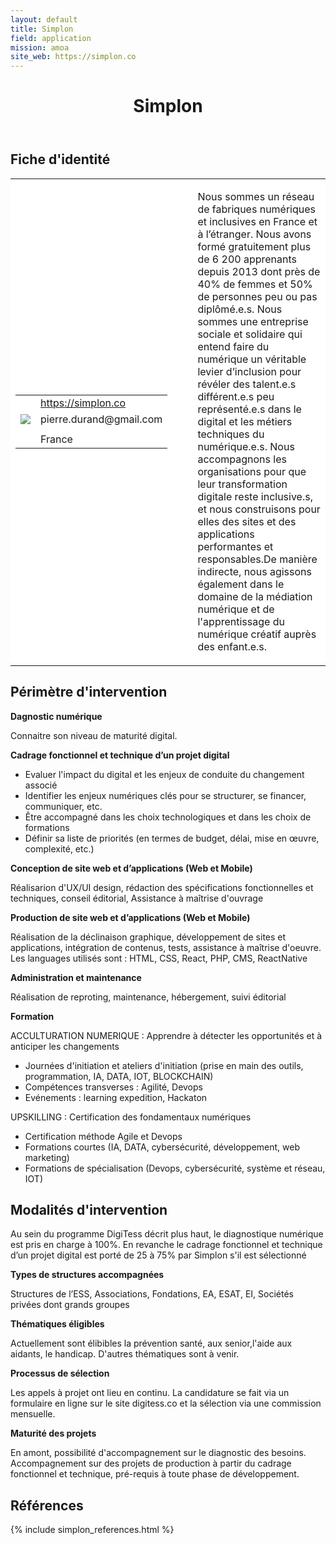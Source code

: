 ```yaml
---
layout: default
title: Simplon
field: application
mission: amoa
site_web: https://simplon.co
---
```


<header>
	<h1> Simplon </h1>
</header>

<div class="main">
	<h2> Fiche d'identité </h2>
	<table style="border-collapse: collapse;">
		<tr style="border: none; background-color:#FFFFFF;">
			<td style="border: none; background-color:#FFFFFF;width:20%;height:80%;">
				<div class="fiche_contact" style="">
					<table style="border-collapse: collapse;">
						<tr class="site_web" style="border: none; background-color:#FFFFFF;">
							<td style="border: none;">
								<img src="" class="fiche_icone"/>
							</td>
							<td style="border: none;">
								<a href="https://simplon.co"> https://simplon.co </a>
							</td>
						</tr>
						<tr class="contact" style="border: none; background-color:#FFFFFF;">
							<td style="border: none;display: table-cell;">
								<img src="{{site.base_url}}/images/email_icon.png" class="image" style="max-width:150%;vertical-align: middle;"/>
							</td>
							<td style="border: none;">
								pierre.durand@gmail.com
							</td>
						</tr>
						<tr class="telephone" style="border: none; background-color:#FFFFFF;">
							<td style="border: none;">
								<img src="" class="fiche_icone"/>
							</td>
							<td style="border: none;">
							</td>
						</tr>
						<tr class="zone" style="border: none; background-color:#FFFFFF;">
							<td style="border: none;">
								<img src="" class="fiche_icone"/>
							</td>
							<td style="border: none;">
								France
							</td>
						</tr>
					</table>
				</div>
			</td>
			<td style="width:10%;"/>
			<td style="background-color:#FFFFFF; width:60%;">
				<div class="fiche_identite">
					<p style="font-weight:normal;">
					Nous sommes un réseau de fabriques numériques et inclusives en France et à l’étranger.
					Nous avons formé gratuitement plus de 6 200 apprenants depuis 2013 dont près de 40% de femmes et 50% de personnes peu ou pas diplômé.e.s.
					Nous sommes une entreprise sociale et solidaire qui entend faire du numérique un véritable levier d’inclusion pour révéler des talent.e.s différent.e.s peu représenté.e.s dans le digital et les métiers techniques du numérique.e.s.
					Nous accompagnons les organisations pour que leur transformation digitale reste inclusive.s, et nous construisons pour elles des sites et des applications performantes et responsables.
					​​​​​​​De manière indirecte, nous agissons également dans le domaine de la médiation numérique et de l'apprentissage du numérique créatif auprès des enfant.e.s.
					</p>
				</div>
			</td>
		</tr>
	</table>
	<div class="perimetre_intervention">
		<h2> Périmètre d'intervention </h2>
		<strong>Dagnostic numérique</strong>
		<p> Connaitre son niveau de maturité digital. </p>
		<strong>Cadrage fonctionnel et technique d’un projet digital</strong>
		<ul>
			<li>Evaluer l'impact du digital et les enjeux de conduite du changement associé</li>
			<li>Identifier les enjeux numériques clés pour se structurer, se financer, communiquer, etc.</li><li>Être accompagné dans les choix technologiques et dans les choix de formations</li>
			<li>Définir sa liste de priorités (en termes de budget, délai, mise en œuvre, complexité, etc.)</li>
		</ul>
		<strong>Conception de site web et d’applications (Web et Mobile)</strong>
		<p>Réalisarion d'UX/UI design, rédaction des spécifications fonctionnelles et techniques, conseil éditorial, Assistance à maîtrise d'ouvrage</p>
		<strong>Production de site web et d’applications (Web et Mobile)</strong>
		<p>Réalisation de la déclinaison graphique, développement de sites et applications, intégration de contenus, tests, assistance à maîtrise d'oeuvre. Les languages utilisés sont : HTML, CSS, React, PHP, CMS, ReactNative</p>
		<strong>Administration et maintenance</strong>
		<p>Réalisation de reproting, maintenance, hébergement, suivi éditorial</p>
		<strong>Formation</strong>
		<p>ACCULTURATION NUMERIQUE : Apprendre à détecter les opportunités et à anticiper les changements
			<ul>
				<li>Journées d'initiation et ateliers d'initiation (prise en main des outils, programmation, IA, DATA, IOT, BLOCKCHAIN)</li>
				<li>Compétences transverses : Agilité, Devops</li>
				<li>Evénements : learning expedition, Hackaton</li>
			</ul></p>
		<p> UPSKILLING : Certification des fondamentaux numériques
			<ul>
				<li>Certification méthode Agile et Devops</li>
				<li>Formations courtes (IA, DATA, cybersécurité, développement, web marketing)</li>
				<li>Formations de spécialisation (Devops, cybersécurité, système et réseau, IOT)</li>
			</ul></p>
	</div>
	<div class="modalite_intervention">
		<h2> Modalités d'intervention </h2>
		<p> Au sein du programme DigiTess décrit plus haut, le diagnostique numérique est pris en charge à 100%. En revanche le cadrage fonctionnel et technique d’un projet digital est porté de 25 à 75% par Simplon s'il est sélectionné </p>
		<strong>Types de structures accompagnées</strong>
		<p>Structures de l’ESS, Associations, Fondations, EA, ESAT, EI, Sociétés privées  dont grands groupes</p>
		<strong>Thématiques éligibles</strong>
		<p>Actuellement sont élibibles la prévention santé, aux senior,l'aide aux aidants, le handicap. D'autres thématiques sont à venir.</p>
		<strong>Processus de sélection</strong>
		<p>Les appels à projet ont lieu en continu. La candidature se fait via un formulaire en ligne sur le site digitess.co et la sélection via une commission mensuelle.</p>
		<strong>Maturité des projets</strong>
		<p>En amont, possibilité d'accompagnement sur le diagnostic des besoins. Accompagnement sur des projets de production à partir du cadrage fonctionnel et technique, pré-requis à toute phase de développement.</p>
	</div>
</div>
<footer class="references">
	<h2> Références </h2>
	{% include simplon_references.html %}
</footer>

